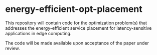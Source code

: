 # energy-efficient-opt-placement

This repository will contain code for the optimization problem(s) that addresses the energy-efficient service placement for latency-sensitive applications in edge computing.

The code will be made available upon acceptance of the paper under review.
